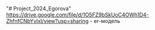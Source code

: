 "# Project_2024_Egorova" 
https://drive.google.com/file/d/1O5FZ9bSkUoC4OWh1D4-ZhfnfCNbYvlxI/view?usp=sharing - er-модель
